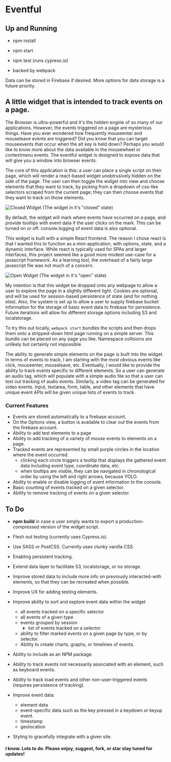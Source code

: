 # Eventful

## Up and Running
* npm install
* npm start

* npm test (runs cypress.io)

* backed by webpack

Data can be stored in Firebase if desired. More options for data storage is a future priority.

## A little widget that is intended to track events on a page.

The Browser is ultra-powerful and it's the hidden engine of so many of our applications. However, the events triggered on a page are mysterious things. Have you ever wondered how frequently mouseenter and mouseleave events are triggered? Did you know that you can target mouseevents that occur when the alt key is held down? Perhaps you would like to know more about the data available in the mousewheel or contextmenu events. The eventful widget is designed to expose data that will give you a window into browser events.

The core of this application is this: a user can place a single script on their page, which will render a react-based widget unobtrusively hidden on the side of the page. The user can then toggle the widget into view and choose elements that they want to track, by picking from a dropdown of css-like selectors scraped from the current page; they can then choose events that they want to track on those elements.

![Closed Widget](https://user-images.githubusercontent.com/1385995/41009827-55516d38-68e8-11e8-8b6c-2cda4f01a2f8.png)
(The widget in it's "closed" state)

By default, the widget will mark where events have occurred on a page, and provide tooltips with event data if the user clicks on the mark. This can be turned on or off. console.logging of event data is also optional.

This widget is built with a simple React frontend. The reason I chose react is that I wanted this to function as a mini-application, with options, state, and a dynamic interface. While react is typically used for SPAs and larger interfaces, this project seemed like a good more modest use-case for a javascript framework. As a learning tool, the overhead of a fairly large javascript file was not much of a concern.

![Open Widget](https://user-images.githubusercontent.com/1385995/41009833-5933c4be-68e8-11e8-9d55-931c2cf90abc.png)
(The widget in it's "open" state)

My intention is that this widget be dropped onto any webpage to allow a user to explore the page in a slightly different light. Cookies are optional, and will be used for session-based persistence of state (and for nothing else). Also, the system is set up to allow a user to supply firebase bucket information for the storage of basic event data to firebase for persistence. Future iterations will allow for different storage options including S3 and localstorage.

To try this out locally, `webpack start` bundles the scripts and then drops them onto a stripped-down html page running on a simple server. This bundle can be placed on any page you like. Namespace collisions are unlikely but certainly not impossible.

The ability to generate simple elements on the page is built into the widget. In terms of events to track, I am starting with the most obvious events like click, mouseenter, mouseleave, etc. Eventually, I would like to provide the ability to track events specific to different elements. So a user can generate an audio tag, which will populate with a simple audio file so that a user can test out tracking of audio events. Similarly, a video tag can be generated for video events. input, textarea, form, table, and other elements that have unique event APIs will be given unique lists of events to track.

### Current Features
- Events are stored automatically to a firebase account.
- On the Options view, a button is available to clear out the events from the firebase account.
- Ability to add test elements to a page
- Ability to add tracking of a variety of mouse events to elements on a page.
- Tracked events are represented by small purple circles in the location where the event occurred.
  - clicking each circle triggers a tooltip that displays the gathered event data including event type, coordinate data, etc.
  - when tooltips are visible, they can be navigated in chronological order by using the left and right arrows, because YOLO.
- Ability to enable or disable logging of event information to the console.
- Basic counting of events tracked on a given selector.
- Ability to remove tracking of events on a given selector.

## To Do
- __npm build__ in case a user simply wants to export a production-compressed version of the widget script.
- Flesh out testing (currently uses Cypress.io).
- Use SASS or PostCSS. Currently uses clunky vanilla CSS.

- Enabling persistent tracking.

- Extend data layer to facilitate S3, localstorage, or no storage.
- Improve stored data to include more info on previously interacted-with elements, so that they can be recreated when possible.

- Improve UX for adding testing elements.

- Improve ability to sort and explore event data within the widget
  - all events tracked on a specific selector
  - all events of a given type
  - events grouped by session
    - list of events tracked on a selector
  - ability to filter marked events on a given page by type, or by selector.
  - Ability to create charts, graphs, or timelines of events.

- Ability to include as an NPM package.

- Ability to track events not necessarily associated with an element, such as keyboard events.
- Ability to track load events and other non-user-triggered events (requires persistence of tracking).

- Improve event data:
  - element data
  - event-specific data such as the key pressed in a keydown or keyup event.
  - timestamp
  - geolocation

- Styling to gracefully integrate with a given site.

#### I know. Lots to do. Please enjoy, suggest, fork, or star stay tuned for updates!
